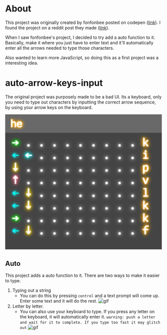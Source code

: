 # About

This project was originally created by fonfonbee posted on codepen
([link](https://codepen.io/fonfonbee/pen/rNwazmK)).
I found the project on a reddit post they made
([link](https://www.reddit.com/r/badUIbattles/comments/pcewln/arrow_keys_game_input/)).

When I saw fonfonbee's project, I decided to try add a auto function to it.
Basically, make it where you just have to enter text and it'll automatically
enter all the arrows needed to type those characters.

Also wanted to learn more JavaScript, so doing this as a first project was a
interesting idea.

# auto-arrow-keys-input
The original project was purposely made to be a bad UI. Its a keyboard, only
you need to type out characters by inputting the correct arrow sequence, by using
your arrow keys on the keyboard.

![gif](original.gif)

## Auto
This project adds a auto function to it. There are two ways to make it easier to type.

1. Typing out a string
    * You can do this by pressing `control` and a text prompt will come up. Enter some text and it will do the rest.
    ![gif](auto.gif)
2. Letter by letter.
    * You can also use your keyboard to type. If you press any letter on the keyboard, it will automatically enter it. `warning: push a letter and wait for it to complete. If you type too fast it may glitch out`
    ![gif](auto-letter.gif)
